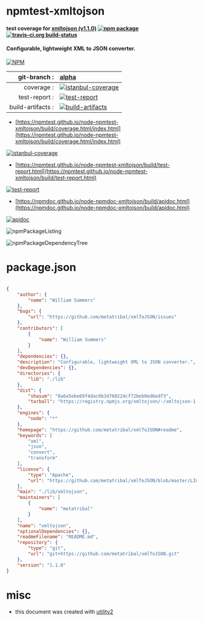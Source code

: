 # npmtest-xmltojson

#### test coverage for  [xmltojson (v1.1.0)](https://github.com/metatribal/xmlToJSON#readme)  [![npm package](https://img.shields.io/npm/v/npmtest-xmltojson.svg?style=flat-square)](https://www.npmjs.org/package/npmtest-xmltojson) [![travis-ci.org build-status](https://api.travis-ci.org/npmtest/node-npmtest-xmltojson.svg)](https://travis-ci.org/npmtest/node-npmtest-xmltojson)

#### Configurable, lightweight XML to JSON converter.

[![NPM](https://nodei.co/npm/xmltojson.png?downloads=true&downloadRank=true&stars=true)](https://www.npmjs.com/package/xmltojson)

| git-branch : | [alpha](https://github.com/npmtest/node-npmtest-xmltojson/tree/alpha)|
|--:|:--|
| coverage : | [![istanbul-coverage](https://npmtest.github.io/node-npmtest-xmltojson/build/coverage.badge.svg)](https://npmtest.github.io/node-npmtest-xmltojson/build/coverage.html/index.html)|
| test-report : | [![test-report](https://npmtest.github.io/node-npmtest-xmltojson/build/test-report.badge.svg)](https://npmtest.github.io/node-npmtest-xmltojson/build/test-report.html)|
| build-artifacts : | [![build-artifacts](https://npmtest.github.io/node-npmtest-xmltojson/glyphicons_144_folder_open.png)](https://github.com/npmtest/node-npmtest-xmltojson/tree/gh-pages/build)|

- [https://npmtest.github.io/node-npmtest-xmltojson/build/coverage.html/index.html](https://npmtest.github.io/node-npmtest-xmltojson/build/coverage.html/index.html)

[![istanbul-coverage](https://npmtest.github.io/node-npmtest-xmltojson/build/screenCapture.buildCi.browser.%252Ftmp%252Fbuild%252Fcoverage.lib.html.png)](https://npmtest.github.io/node-npmtest-xmltojson/build/coverage.html/index.html)

- [https://npmtest.github.io/node-npmtest-xmltojson/build/test-report.html](https://npmtest.github.io/node-npmtest-xmltojson/build/test-report.html)

[![test-report](https://npmtest.github.io/node-npmtest-xmltojson/build/screenCapture.buildCi.browser.%252Ftmp%252Fbuild%252Ftest-report.html.png)](https://npmtest.github.io/node-npmtest-xmltojson/build/test-report.html)

- [https://npmdoc.github.io/node-npmdoc-xmltojson/build/apidoc.html](https://npmdoc.github.io/node-npmdoc-xmltojson/build/apidoc.html)

[![apidoc](https://npmdoc.github.io/node-npmdoc-xmltojson/build/screenCapture.buildCi.browser.%252Ftmp%252Fbuild%252Fapidoc.html.png)](https://npmdoc.github.io/node-npmdoc-xmltojson/build/apidoc.html)

![npmPackageListing](https://npmtest.github.io/node-npmtest-xmltojson/build/screenCapture.npmPackageListing.svg)

![npmPackageDependencyTree](https://npmtest.github.io/node-npmtest-xmltojson/build/screenCapture.npmPackageDependencyTree.svg)



# package.json

```json

{
    "author": {
        "name": "William Summers"
    },
    "bugs": {
        "url": "https://github.com/metatribal/xmlToJSON/issues"
    },
    "contributors": [
        {
            "name": "William Summers"
        }
    ],
    "dependencies": {},
    "description": "Configurable, lightweight XML to JSON converter.",
    "devDependencies": {},
    "directories": {
        "lib": "./lib"
    },
    "dist": {
        "shasum": "0a6a5ebe69f4dac6b3d760224cf72beb0ed6edf3",
        "tarball": "https://registry.npmjs.org/xmltojson/-/xmltojson-1.1.0.tgz"
    },
    "engines": {
        "node": "*"
    },
    "homepage": "https://github.com/metatribal/xmlToJSON#readme",
    "keywords": [
        "xml",
        "json",
        "convert",
        "transform"
    ],
    "license": {
        "type": "Apache",
        "url": "https://github.com/metatribal/xmlToJSON/blob/master/LICENSE"
    },
    "main": "./lib/xmltojson",
    "maintainers": [
        {
            "name": "metatribal"
        }
    ],
    "name": "xmltojson",
    "optionalDependencies": {},
    "readmeFilename": "README.md",
    "repository": {
        "type": "git",
        "url": "git+https://github.com/metatribal/xmlToJSON.git"
    },
    "version": "1.1.0"
}
```



# misc
- this document was created with [utility2](https://github.com/kaizhu256/node-utility2)
